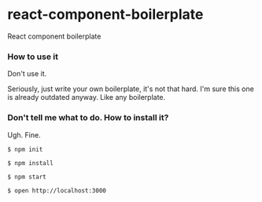 # react-component-boilerplate

React component boilerplate

### How to use it

Don't use it.

Seriously, just write your own boilerplate, it's not that hard.
I'm sure this one is already outdated anyway. Like any boilerplate.

### Don't tell me what to do. How to install it?

Ugh. Fine.

```
$ npm init

$ npm install

$ npm start

$ open http://localhost:3000
```
